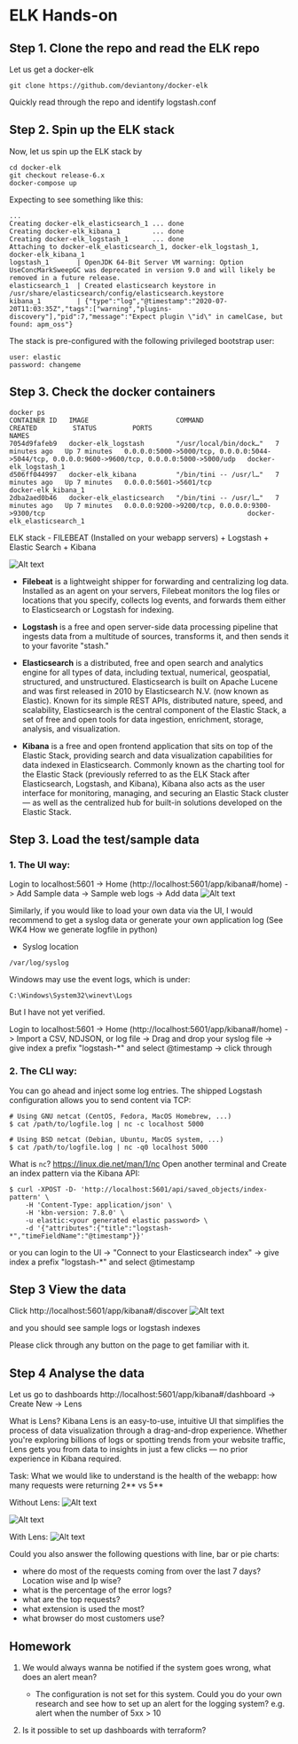 # ELK Hands-on

## Step 1. Clone the repo and read the ELK repo 

Let us get a docker-elk
```
git clone https://github.com/deviantony/docker-elk
```

Quickly read through the repo and identify logstash.conf

## Step 2. Spin up the ELK stack

Now, let us spin up the ELK stack by
```
cd docker-elk
git checkout release-6.x
docker-compose up
```
Expecting to see something like this:
```
...
Creating docker-elk_elasticsearch_1 ... done
Creating docker-elk_kibana_1        ... done
Creating docker-elk_logstash_1      ... done
Attaching to docker-elk_elasticsearch_1, docker-elk_logstash_1, docker-elk_kibana_1
logstash_1       | OpenJDK 64-Bit Server VM warning: Option UseConcMarkSweepGC was deprecated in version 9.0 and will likely be removed in a future release.
elasticsearch_1  | Created elasticsearch keystore in /usr/share/elasticsearch/config/elasticsearch.keystore
kibana_1         | {"type":"log","@timestamp":"2020-07-20T11:03:35Z","tags":["warning","plugins-discovery"],"pid":7,"message":"Expect plugin \"id\" in camelCase, but found: apm_oss"}
```
The stack is pre-configured with the following privileged bootstrap user:
```
user: elastic
password: changeme
```

## Step 3. Check the docker containers
```
docker ps
CONTAINER ID   IMAGE                      COMMAND                  CREATED         STATUS         PORTS                                                                                            NAMES
7054d9fafeb9   docker-elk_logstash        "/usr/local/bin/dock…"   7 minutes ago   Up 7 minutes   0.0.0.0:5000->5000/tcp, 0.0.0.0:5044->5044/tcp, 0.0.0.0:9600->9600/tcp, 0.0.0.0:5000->5000/udp   docker-elk_logstash_1
d506ff044997   docker-elk_kibana          "/bin/tini -- /usr/l…"   7 minutes ago   Up 7 minutes   0.0.0.0:5601->5601/tcp                                                                           docker-elk_kibana_1
2dba2aed0b46   docker-elk_elasticsearch   "/bin/tini -- /usr/l…"   7 minutes ago   Up 7 minutes   0.0.0.0:9200->9200/tcp, 0.0.0.0:9300->9300/tcp                                                   docker-elk_elasticsearch_1
```
ELK stack - FILEBEAT (Installed on your webapp servers) + Logstash + Elastic Search + Kibana

![Alt text](images/high_level.png?raw=true)

* **Filebeat** is a lightweight shipper for forwarding and centralizing log data. Installed as an agent on your servers,
  Filebeat monitors the log files or locations that you specify, collects log events, and forwards them either to 
  Elasticsearch or Logstash for indexing.
  
* **Logstash** is a free and open server-side data processing pipeline that ingests data from a multitude of sources, 
  transforms it, and then sends it to your favorite "stash." 
  
* **Elasticsearch** is a distributed, free and open search and analytics engine for all types of data, including textual, 
  numerical, geospatial, structured, and unstructured. Elasticsearch is built on Apache Lucene and was first released 
  in 2010 by Elasticsearch N.V. (now known as Elastic). Known for its simple REST APIs, distributed nature, speed, and
  scalability, Elasticsearch is the central component of the Elastic Stack, a set of free and open tools for data 
  ingestion, enrichment, storage, analysis, and visualization.
  
* **Kibana** is a free and open frontend application that sits on top of the Elastic Stack, providing search and data 
  visualization capabilities for data indexed in Elasticsearch. Commonly known as the charting tool for the Elastic
  Stack (previously referred to as the ELK Stack after Elasticsearch, Logstash, and Kibana), Kibana also acts as the
  user interface for monitoring, managing, and securing an Elastic Stack cluster — as well as the centralized hub for built-in solutions developed on the Elastic Stack.

## Step 3. Load the test/sample data
### 1. The UI way:
Login to localhost:5601 -> Home (http://localhost:5601/app/kibana#/home) -> Add Sample data -> Sample web logs -> Add data
![Alt text](images/add_sample_data.png?raw=true)

Similarly, if you would like to load your own data via the UI, I would recommend to get a syslog data or generate your
own application log (See WK4 How we generate logfile in python)

* Syslog location
```
/var/log/syslog
```
Windows may use the event logs, which is under:
```
C:\Windows\System32\winevt\Logs
```
But I have not yet verified.

Login to localhost:5601 -> Home (http://localhost:5601/app/kibana#/home) -> Import a CSV, NDJSON, or log file
-> Drag and drop your syslog file -> give index a prefix "logstash-*" and select @timestamp -> click through

### 2. The CLI way:
You can go ahead and inject some log entries. The shipped Logstash configuration allows you to send content via TCP:
```
# Using GNU netcat (CentOS, Fedora, MacOS Homebrew, ...)
$ cat /path/to/logfile.log | nc -c localhost 5000
```

```
# Using BSD netcat (Debian, Ubuntu, MacOS system, ...)
$ cat /path/to/logfile.log | nc -q0 localhost 5000
```

What is `nc`? https://linux.die.net/man/1/nc
Open another terminal and Create an index pattern via the Kibana API:
```
$ curl -XPOST -D- 'http://localhost:5601/api/saved_objects/index-pattern' \
    -H 'Content-Type: application/json' \
    -H 'kbn-version: 7.8.0' \
    -u elastic:<your generated elastic password> \
    -d '{"attributes":{"title":"logstash-*","timeFieldName":"@timestamp"}}'
```
or you can login to the UI -> "Connect to your Elasticsearch index" -> give index a prefix "logstash-*" and select @timestamp

## Step 3 View the data
Click http://localhost:5601/app/kibana#/discover
![Alt text](images/discover_the_data.png?raw=true)

and you should see sample logs or logstash indexes

Please click through any button on the page to get familiar with it.



## Step 4 Analyse the data
Let us go to dashboards http://localhost:5601/app/kibana#/dashboard
-> Create New -> Lens

What is Lens?
Kibana Lens is an easy-to-use, intuitive UI that simplifies the process of data visualization through a drag-and-drop 
experience. Whether you're exploring billions of logs or spotting trends from your website traffic, Lens gets you from
data to insights in just a few clicks — no prior experience in Kibana required.


Task: What we would like to understand is the health of the webapp: how many requests were returning 2** vs 5**

Without Lens:
![Alt text](images/status_code_chart.png?raw=true)

![Alt text](images/status_code_chart_config.png?raw=true)

With Lens:
![Alt text](images/lens.png?raw=true)

Could you also answer the following questions with line, bar or pie charts:
* where do most of the requests coming from over the last 7 days? Location wise and Ip wise?
* what is the percentage of the error logs?
* what are the top requests?
* what extension is used the most?
* what browser do most customers use?


## Homework
1. We would always wanna be notified if the system goes wrong, what does an alert mean?

   * The configuration is not set for this system. Could you do your own research and see how to set up an alert for the logging system?
e.g. alert when the number of 5xx > 10

2. Is it possible to set up dashboards with terraform?